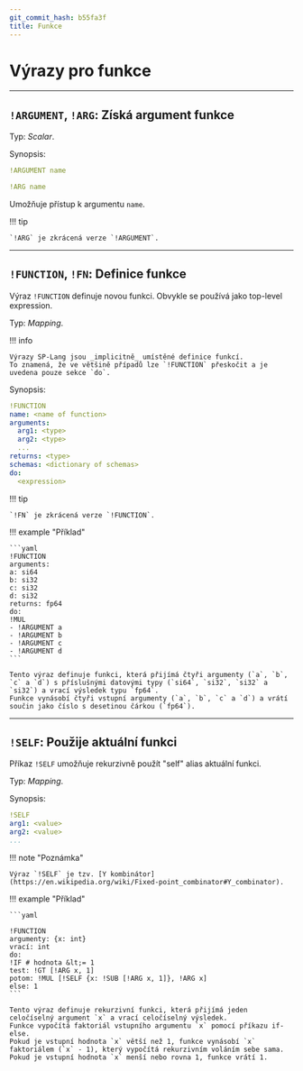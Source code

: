 ```yaml
---
git_commit_hash: b55fa3f
title: Funkce
---
```


# Výrazy pro funkce

--- 

## `!ARGUMENT`, `!ARG`: Získá argument funkce  

Typ: _Scalar_.

Synopsis:

```yaml
!ARGUMENT name
```

```yaml
!ARG name
```

Umožňuje přístup k argumentu `name`.

!!! tip

	`!ARG` je zkrácená verze `!ARGUMENT`.

--- 

## `!FUNCTION`, `!FN`: Definice funkce 


Výraz `!FUNCTION` definuje novou funkci.
Obvykle se používá jako top-level expression.

Typ: _Mapping_.


!!! info

	Výrazy SP-Lang jsou _implicitně_ umístěné definice funkcí.
	To znamená, že ve většině případů lze `!FUNCTION` přeskočit a je uvedena pouze sekce `do`.

Synopsis:

```yaml
!FUNCTION
name: <name of function>
arguments:
  arg1: <type>
  arg2: <type>
  ...
returns: <type>
schemas: <dictionary of schemas>
do:
  <expression>
```

!!! tip

	`!FN` je zkrácená verze `!FUNCTION`.


!!! example "Příklad"

	```yaml
	!FUNCTION
	arguments:
	a: si64
	b: si32
	c: si32
	d: si32
	returns: fp64
	do:
	!MUL
	- !ARGUMENT a
	- !ARGUMENT b
	- !ARGUMENT c
	- !ARGUMENT d
	```

	Tento výraz definuje funkci, která přijímá čtyři argumenty (`a`, `b`, `c` a `d`) s příslušnými datovými typy (`si64`, `si32`, `si32` a `si32`) a vrací výsledek typu `fp64`.
	Funkce vynásobí čtyři vstupní argumenty (`a`, `b`, `c` a `d`) a vrátí součin jako číslo s desetinou čárkou (`fp64`).

--- 

## `!SELF`: Použije aktuální funkci  

Příkaz `!SELF` umožňuje rekurzivně použít "self" alias aktuální funkci.

Typ: _Mapping_.

Synopsis:

```yaml
!SELF
arg1: <value>
arg2: <value>
...
```

!!! note "Poznámka"

	Výraz `!SELF` je tzv. [Y kombinátor](https://en.wikipedia.org/wiki/Fixed-point_combinator#Y_combinator).


!!! example "Příklad"

	```yaml

	!FUNCTION
	argumenty: {x: int}
	vrací: int
	do:
	!IF # hodnota &lt;= 1
	test: !GT [!ARG x, 1]
	potom: !MUL [!SELF {x: !SUB [!ARG x, 1]}, !ARG x]
	else: 1
	```

	Tento výraz definuje rekurzivní funkci, která přijímá jeden celočíselný argument `x` a vrací celočíselný výsledek.
	Funkce vypočítá faktoriál vstupního argumentu `x` pomocí příkazu if-else.
	Pokud je vstupní hodnota `x` větší než 1, funkce vynásobí `x` faktoriálem (`x` - 1), který vypočítá rekurzivním voláním sebe sama.
	Pokud je vstupní hodnota `x` menší nebo rovna 1, funkce vrátí 1.

